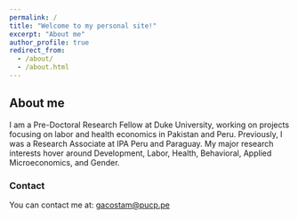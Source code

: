 ```yaml
---
permalink: /
title: "Welcome to my personal site!"
excerpt: "About me"
author_profile: true
redirect_from: 
  - /about/
  - /about.html
---
```




## About me

I am a Pre-Doctoral Research Fellow at Duke University, working on projects focusing on labor and health economics in Pakistan and Peru. Previously, I was a Research Associate at IPA Peru and Paraguay. My major research interests hover around Development, Labor, Health, Behavioral, Applied Microeconomics, and Gender. 

### Contact

You can contact me at: [gacostam@pucp.pe](mailto:gacostam@pucp.pe?subject=[GitHub]%20Source%20Han%20Sans)

